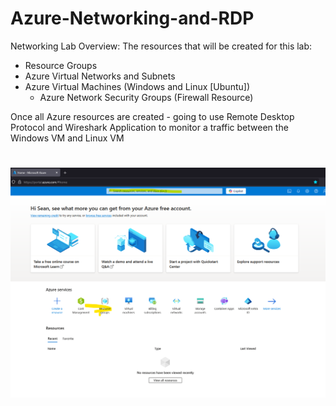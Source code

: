 # Azure-Networking-and-RDP
Networking Lab Overview:
The resources that will be created for this lab:
- Resource Groups
- Azure Virtual Networks and Subnets
- Azure Virtual Machines (Windows and Linux [Ubuntu])
  - Azure Network Security Groups (Firewall Resource)

Once all Azure resources are created - going to use Remote Desktop Protocol and Wireshark Application to monitor a traffic between the Windows VM and Linux VM

#

![image](https://github.com/seanmarqueling/Azure-Networking-and-RDP/blob/main/1.png?raw=true)
